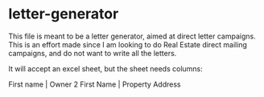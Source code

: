 # letter-generator

This file is meant to be a letter generator,
aimed at direct letter campaigns. This is an effort made
since I am looking to do Real Estate direct mailing campaigns, 
and do not want to write all the letters.

It will accept an excel sheet, but the sheet needs columns:

First name | Owner 2 First Name | Property Address